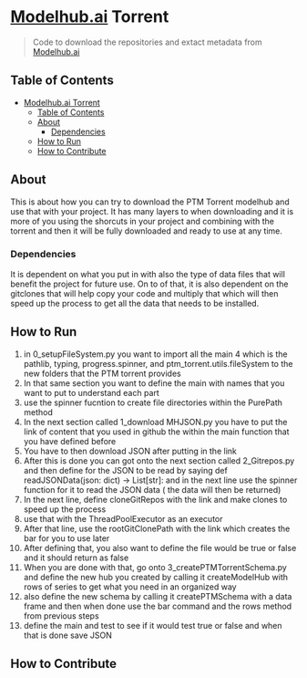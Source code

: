 # [Modelhub.ai](https://modelhub.ai) Torrent

> Code to download the repositories and extact metadata from
> [Modelhub.ai](https://modelhub.ai)

## Table of Contents

- [Modelhub.ai Torrent](#modelhubai-torrent)
  - [Table of Contents](#table-of-contents)
  - [About](#about)
    - [Dependencies](#dependencies)
  - [How to Run](#how-to-run)
  - [How to Contribute](#how-to-contribute)

## About
This is about how you can try to download the PTM Torrent modelhub and use that with your project. It has many layers to when downloading and it is more of you using the shorcuts in your project and combining with the torrent and then it will be fully downloaded and ready to use at any time. 


### Dependencies
It is dependent on what you put in with also the type of data files that will benefit the project for future use. On to of that, it is also dependent on the gitclones that will help copy your code and multiply that which will then speed up the process to get all the data that needs to be installed. 

## How to Run
1. in 0_setupFileSystem.py you want to import all the main 4 which is the pathlib, typing, progress.spinner, and ptm_torrent.utils.fileSystem to the new folders that the PTM torrent provides
2. In that same section you want to define the main with names that you want to put to understand each part
3. use the spinner fucntion to create file directories within the PurePath method 
4. In the next section called 1_download MHJSON.py you have to put the link of content that you used in github the within the main function that you have defined before 
5. You have to then download JSON after putting in the link 
6. After this is done you can got onto the next section called 2_Gitrepos.py and then define for the JSON to be read by saying def readJSONData(json: dict) -> List[str]: and in the next line use the spinner function for it to read the JSON data ( the data will then be returned)
7. In the next line, define cloneGitRepos with the link and make clones to speed up the process
8.  use that with the ThreadPoolExecutor as an executor
9. After that line, use the rootGitClonePath with the link which creates the bar for you to use later 
10. After defining that, you also want to define the file would be true or false and it should return as false 
11. When you are done with that, go onto 3_createPTMTorrentSchema.py and define the new hub you created by calling it createModelHub with rows of series to get what you need in an organized way 
12. also define the new schema by calling it createPTMSchema with a data frame and then when done use the bar command and the rows method from previous steps
13. define the main and test to see if it would test true or false and when that is done save JSON 

## How to Contribute
